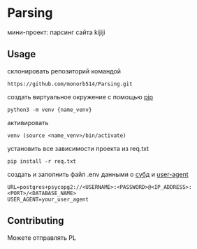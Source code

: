 # Parsing 
мини-проект: парсинг сайта kijiji

## Usage

склонировать репозиторий командой 
```
https://github.com/monorb514/Parsing.git
```
 
создать виртуальное окружение с помощью [pip](https://pypi.org/project/pip/)
```
python3 -m venv {name_venv}
```
активировать 
```
venv (source <name_venv>/bin/activate)
```
установить все зависимости проекта из req.txt 
```
pip install -r req.txt
```
создать и заполнить файл .env данными о [субд](https://docs.sqlalchemy.org/en/14/dialects/) и [user-agent](https://developer.mozilla.org/ru/docs/Glossary/User_agent)
```
URL=postgres+psycopg2://<USERNAME>:<PASSWORD>@<IP_ADDRESS>:<PORT>/<DATABASE_NAME>
USER_AGENT=your_user_agent
```

## Contributing 
Можете отправлять PL

